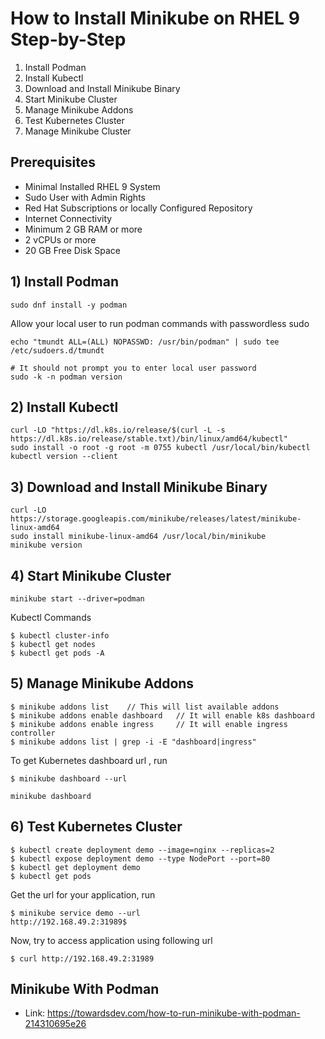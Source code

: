 # How to Install Minikube on RHEL 9 Step-by-Step

1) Install Podman
2)  Install Kubectl 
3) Download and Install Minikube Binary
4) Start Minikube Cluster
5) Manage Minikube Addons
6) Test Kubernetes Cluster
7) Manage Minikube Cluster


## Prerequisites
- Minimal Installed RHEL 9 System
- Sudo User with Admin Rights
- Red Hat Subscriptions or locally Configured Repository
- Internet Connectivity
- Minimum 2 GB RAM or more
- 2 vCPUs or more
- 20 GB Free Disk Space

## 1) Install Podman

```
sudo dnf install -y podman
```

Allow your local user to run podman commands with passwordless sudo
```
echo "tmundt ALL=(ALL) NOPASSWD: /usr/bin/podman" | sudo tee /etc/sudoers.d/tmundt

# It should not prompt you to enter local user password
sudo -k -n podman version
```


## 2)  Install Kubectl

```
curl -LO "https://dl.k8s.io/release/$(curl -L -s https://dl.k8s.io/release/stable.txt)/bin/linux/amd64/kubectl"
sudo install -o root -g root -m 0755 kubectl /usr/local/bin/kubectl
kubectl version --client
```


## 3) Download and Install Minikube Binary

```
curl -LO https://storage.googleapis.com/minikube/releases/latest/minikube-linux-amd64
sudo install minikube-linux-amd64 /usr/local/bin/minikube
minikube version
```


## 4) Start Minikube Cluster

```
minikube start --driver=podman
```


Kubectl Commands
```
$ kubectl cluster-info
$ kubectl get nodes
$ kubectl get pods -A
```


## 5) Manage Minikube Addons

```
$ minikube addons list    // This will list available addons 
$ minikube addons enable dashboard   // It will enable k8s dashboard
$ minikube addons enable ingress     // It will enable ingress controller
$ minikube addons list | grep -i -E "dashboard|ingress"
```


To get Kubernetes dashboard url , run
```
$ minikube dashboard --url

minikube dashboard
```


## 6) Test Kubernetes Cluster

```
$ kubectl create deployment demo --image=nginx --replicas=2
$ kubectl expose deployment demo --type NodePort --port=80
$ kubectl get deployment demo
$ kubectl get pods
```

Get the url for your application, run
```
$ minikube service demo --url
http://192.168.49.2:31989$
```


Now, try to access application using following url
```
$ curl http://192.168.49.2:31989
```




## Minikube With Podman

- Link: https://towardsdev.com/how-to-run-minikube-with-podman-214310695e26
